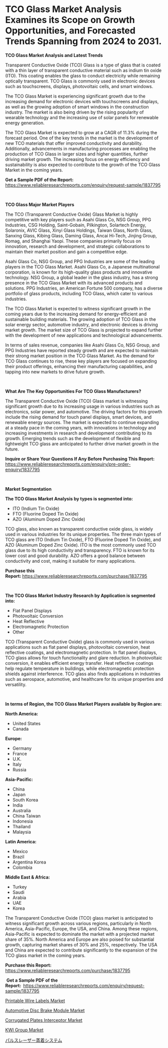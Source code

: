 <p><h1>TCO Glass Market Analysis Examines its Scope on Growth Opportunities, and Forecasted Trends Spanning from 2024 to 2031.</h1></p><p><strong>TCO Glass Market Analysis and Latest Trends</strong></p>
<p><p>Transparent Conductive Oxide (TCO) Glass is a type of glass that is coated with a thin layer of transparent conductive material such as indium tin oxide (ITO). This coating enables the glass to conduct electricity while remaining optically transparent. TCO Glass is commonly used in electronic devices such as touchscreens, displays, photovoltaic cells, and smart windows.</p><p>The TCO Glass Market is experiencing significant growth due to the increasing demand for electronic devices with touchscreens and displays, as well as the growing adoption of smart windows in the construction industry. The market is also being driven by the rising popularity of wearable technology and the increasing use of solar panels for renewable energy generation.</p><p>The TCO Glass Market is expected to grow at a CAGR of 11.3% during the forecast period. One of the key trends in the market is the development of new TCO materials that offer improved conductivity and durability. Additionally, advancements in manufacturing processes are enabling the production of TCO Glass in larger sizes and higher quantities, further driving market growth. The increasing focus on energy efficiency and sustainability is also expected to contribute to the growth of the TCO Glass Market in the coming years.</p></p>
<p><strong>Get a Sample PDF of the Report:&nbsp;</strong> <a href="https://www.reliableresearchreports.com/enquiry/request-sample/1837795">https://www.reliableresearchreports.com/enquiry/request-sample/1837795</a></p>
<p>&nbsp;</p>
<p><strong>TCO Glass Major Market Players</strong></p>
<p><p>The TCO (Transparent Conductive Oxide) Glass Market is highly competitive with key players such as Asahi Glass Co, NSG Group, PPG Industries, CSG Holding, Saint-Gobain, Pilkington, Solartech Energy, Solaronix, AVIC Glass, Xinyi Glass Holdings, Taiwan Glass, North Glass, Sanxing Glass, Kibing Glass, Daming Glass, Ancai Hi-Tech, Jinjing Group, Romag, and Shanghai Yaopi. These companies primarily focus on innovation, research and development, and strategic collaborations to maintain their market position and gain a competitive edge.</p><p>Asahi Glass Co, NSG Group, and PPG Industries are some of the leading players in the TCO Glass Market. Asahi Glass Co, a Japanese multinational corporation, is known for its high-quality glass products and innovative technology. NSG Group, a global leader in the glass industry, has a strong presence in the TCO Glass Market with its advanced products and solutions. PPG Industries, an American Fortune 500 company, has a diverse portfolio of glass products, including TCO Glass, which cater to various industries.</p><p>The TCO Glass Market is expected to witness significant growth in the coming years due to the increasing demand for energy-efficient and sustainable building materials. The growing adoption of TCO Glass in the solar energy sector, automotive industry, and electronic devices is driving market growth. The market size of TCO Glass is projected to expand further with the development of new applications and technological advancements.</p><p>In terms of sales revenue, companies like Asahi Glass Co, NSG Group, and PPG Industries have reported steady growth and are expected to maintain their strong market position in the TCO Glass Market. As the demand for TCO Glass continues to rise, these key players are focused on expanding their product offerings, enhancing their manufacturing capabilities, and tapping into new markets to drive future growth.</p></p>
<p>&nbsp;</p>
<p><strong>What Are The Key Opportunities For TCO Glass Manufacturers?</strong></p>
<p><p>The Transparent Conductive Oxide (TCO) Glass market is witnessing significant growth due to its increasing usage in various industries such as electronics, solar power, and automotive. The driving factors for this growth include the rising demand for touch panel displays, smart devices, and renewable energy sources. The market is expected to continue expanding at a steady pace in the coming years, with innovations in technology and increasing investments in research and development contributing to its growth. Emerging trends such as the development of flexible and lightweight TCO glass are anticipated to further drive market growth in the future.</p></p>
<p><strong>Inquire or Share Your Questions If Any Before Purchasing This Report:</strong> <a href="https://www.reliableresearchreports.com/enquiry/pre-order-enquiry/1837795">https://www.reliableresearchreports.com/enquiry/pre-order-enquiry/1837795</a></p>
<p>&nbsp;</p>
<p><strong>Market Segmentation</strong></p>
<p><strong>The TCO Glass Market Analysis by types is segmented into:</strong></p>
<p><ul><li>ITO (Indium Tin Oxide)</li><li>FTO (Fluorine Doped Tin Oxide)</li><li>AZO (Aluminum Doped Zinc Oxide)</li></ul></p>
<p><p>TCO glass, also known as transparent conductive oxide glass, is widely used in various industries for its unique properties. The three main types of TCO glass are ITO (Indium Tin Oxide), FTO (Fluorine Doped Tin Oxide), and AZO (Aluminum Doped Zinc Oxide). ITO is the most commonly used TCO glass due to its high conductivity and transparency. FTO is known for its lower cost and good durability. AZO offers a good balance between conductivity and cost, making it suitable for many applications.</p></p>
<p><strong>Purchase this Report:&nbsp;</strong><a href="https://www.reliableresearchreports.com/purchase/1837795">https://www.reliableresearchreports.com/purchase/1837795</a></p>
<p>&nbsp;</p>
<p><strong>The TCO Glass Market Industry Research by Application is segmented into:</strong></p>
<p><ul><li>Flat Panel Displays</li><li>Photovoltaic Conversion</li><li>Heat Reflective</li><li>Electromagnetic Protection</li><li>Other</li></ul></p>
<p><p>TCO (Transparent Conductive Oxide) glass is commonly used in various applications such as flat panel displays, photovoltaic conversion, heat reflective coatings, and electromagnetic protection. In flat panel displays, TCO glass allows for touch functionality and glare reduction. In photovoltaic conversion, it enables efficient energy transfer. Heat reflective coatings help regulate temperature in buildings, while electromagnetic protection shields against interference. TCO glass also finds applications in industries such as aerospace, automotive, and healthcare for its unique properties and versatility.</p></p>
<p>&nbsp;</p>
<p><strong>In terms of Region, the TCO Glass Market Players available by Region are:</strong></p>
<p>
    <p> <strong> North America: </strong>
        <ul>
            <li>United States</li>
            <li>Canada</li>
        </ul>
        </p> 
    <p> <strong> Europe: </strong>
        <ul>
            <li>Germany</li>
            <li>France</li>
            <li>U.K.</li>
            <li>Italy</li>
            <li>Russia</li>
        </ul>
        </p> 
    <p> <strong> Asia-Pacific: </strong>
        <ul>
            <li>China</li>
            <li>Japan</li>
            <li>South Korea</li>
            <li>India</li>
            <li>Australia</li>
            <li>China Taiwan</li>
            <li>Indonesia</li>
            <li>Thailand</li>
            <li>Malaysia</li>
        </ul>
        </p> 
    <p> <strong> Latin America: </strong>
        <ul>
            <li>Mexico</li>
            <li>Brazil</li>
            <li>Argentina Korea</li>
            <li>Colombia</li>
        </ul>
        </p> 
    <p> <strong> Middle East & Africa: </strong>
        <ul>
            <li>Turkey</li>
            <li>Saudi</li>
            <li>Arabia</li>
            <li>UAE</li>
            <li>Korea</li>
        </ul>
    </p>
    </p>
<p><p>The Transparent Conductive Oxide (TCO) glass market is anticipated to witness significant growth across various regions, particularly in North America, Asia-Pacific, Europe, the USA, and China. Among these regions, Asia-Pacific is expected to dominate the market with a projected market share of 35%. North America and Europe are also poised for substantial growth, capturing market shares of 30% and 25%, respectively. The USA and China are expected to contribute significantly to the expansion of the TCO glass market in the coming years.</p></p>
<p><strong>Purchase this Report: </strong><a href="https://www.reliableresearchreports.com/purchase/1837795">https://www.reliableresearchreports.com/purchase/1837795</a></p>
<p>&nbsp;<strong>Get a Sample PDF of the Report:&nbsp;&nbsp;</strong><a href="https://www.reliableresearchreports.com/enquiry/request-sample/1837795">https://www.reliableresearchreports.com/enquiry/request-sample/1837795</a></p>
<p><strong></strong></p>
<p><p><a href="https://github.com/sonuprakash1/Market-Research-Report-List-1/blob/main/printable-wire-labels-market.md">Printable Wire Labels Market</a></p><p><a href="https://florentine-yuzu-f42.notion.site/Automotive-Disc-Brake-Module-Market-Size-Growing-and-Forecasted-for-period-from-2024-2031-and-prov-0b40342fd49042c393eebd27b3f62944">Automotive Disc Brake Module Market</a></p><p><a href="https://issuu.com/reportprime-2/docs/corrugated-plates-interceptor-market-size-2030.ppt">Corrugated Plates Interceptor Market</a></p><p><a href="https://issuu.com/reportprime-2/docs/kwi-group-market-size-2030.pptx">KWI Group Market</a></p><p><a href="https://github.com/adcxff01450218/Market-Research-Report-List-1/blob/main/8296803191144.md">パルスレーザー蒸着システム</a></p></p>